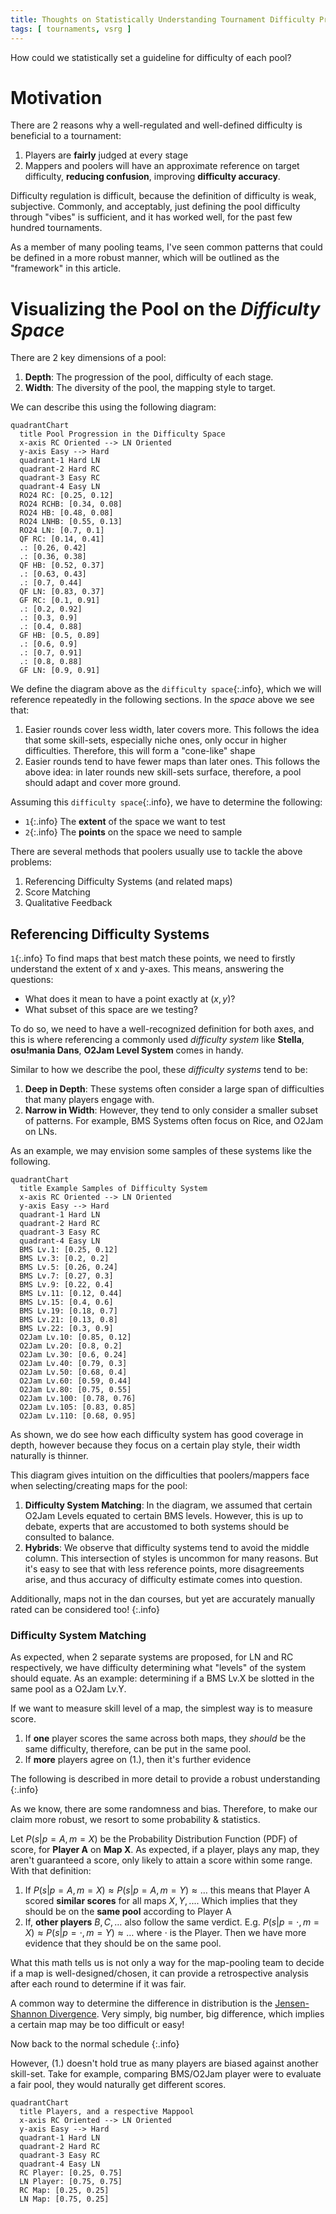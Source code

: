```yaml
---
title: Thoughts on Statistically Understanding Tournament Difficulty Progression
tags: [ tournaments, vsrg ]
---
```


How could we statistically set a guideline for difficulty of each pool?

<!--more-->

# Motivation

There are 2 reasons why a well-regulated and well-defined difficulty is
beneficial to a tournament:

1. Players are **fairly** judged at every stage
2. Mappers and poolers will have an approximate reference on target difficulty,
   **reducing confusion**, improving **difficulty accuracy**.

Difficulty regulation is difficult, because the definition of difficulty is
weak, subjective. Commonly, and acceptably, just defining the pool difficulty
through "vibes" is sufficient, and it has worked well, for the past few
hundred tournaments.

As a member of many pooling teams, I've seen common patterns that could be
defined in a more robust manner, which will be outlined as the "framework" in
this article.

# Visualizing the Pool on the _Difficulty Space_

There are 2 key dimensions of a pool:

1. **Depth**: The progression of the pool, difficulty of each stage.
2. **Width**: The diversity of the pool, the mapping style to target.

We can describe this using the following diagram:

```mermaid
quadrantChart
  title Pool Progression in the Difficulty Space
  x-axis RC Oriented --> LN Oriented
  y-axis Easy --> Hard
  quadrant-1 Hard LN
  quadrant-2 Hard RC
  quadrant-3 Easy RC
  quadrant-4 Easy LN
  RO24 RC: [0.25, 0.12]
  RO24 RCHB: [0.34, 0.08]
  RO24 HB: [0.48, 0.08]
  RO24 LNHB: [0.55, 0.13]
  RO24 LN: [0.7, 0.1]
  QF RC: [0.14, 0.41]
  .: [0.26, 0.42]
  .: [0.36, 0.38]
  QF HB: [0.52, 0.37]
  .: [0.63, 0.43]
  .: [0.7, 0.44]
  QF LN: [0.83, 0.37]
  GF RC: [0.1, 0.91]
  .: [0.2, 0.92]
  .: [0.3, 0.9]
  .: [0.4, 0.88]
  GF HB: [0.5, 0.89]
  .: [0.6, 0.9]
  .: [0.7, 0.91]
  .: [0.8, 0.88]
  GF LN: [0.9, 0.91]
```

We define the diagram above as the `difficulty space`{:.info}, which we will
reference repeatedly in the following sections. In the _space_ above we see
that:

1. Easier rounds cover less width, later covers more. This follows the
   idea that some skill-sets, especially niche ones, only occur in higher
   difficulties. Therefore, this will form a "cone-like" shape
2. Easier rounds tend to have fewer maps than later ones. This follows the above
   idea: in later rounds new skill-sets surface, therefore, a pool should adapt
   and cover more ground.

Assuming this `difficulty space`{:.info}, we have to determine the following:

- `1`{:.info} The **extent** of the space we want to test
- `2`{:.info} The **points** on the space we need to sample

There are several methods that poolers usually use to tackle the above problems:

1. Referencing Difficulty Systems (and related maps)
2. Score Matching
3. Qualitative Feedback

## Referencing Difficulty Systems

`1`{:.info} To find maps that best match these points, we need to firstly
understand the extent of x and y-axes. This means, answering the questions:

- What does it mean to have a point exactly at $(x, y)$?
- What subset of this space are we testing?

To do so, we need to have a well-recognized
definition for both axes, and this is where referencing a commonly used
*difficulty system* like **Stella**, **osu!mania Dans**, **O2Jam Level System**
comes in handy.

Similar to how we describe the pool, these *difficulty systems* tend to be:

1. **Deep in Depth**: These systems often consider a large span of difficulties
   that many players engage with.
2. **Narrow in Width**: However, they tend to only consider a smaller subset
   of patterns. For example, BMS Systems often focus on Rice, and O2Jam on LNs.

As an example, we may envision some samples of these systems like the following.

```mermaid
quadrantChart
  title Example Samples of Difficulty System
  x-axis RC Oriented --> LN Oriented
  y-axis Easy --> Hard
  quadrant-1 Hard LN
  quadrant-2 Hard RC
  quadrant-3 Easy RC
  quadrant-4 Easy LN
  BMS Lv.1: [0.25, 0.12]
  BMS Lv.3: [0.2, 0.2]
  BMS Lv.5: [0.26, 0.24]
  BMS Lv.7: [0.27, 0.3]
  BMS Lv.9: [0.22, 0.4]
  BMS Lv.11: [0.12, 0.44]
  BMS Lv.15: [0.4, 0.6]
  BMS Lv.19: [0.18, 0.7]
  BMS Lv.21: [0.13, 0.8]
  BMS Lv.22: [0.3, 0.9]
  O2Jam Lv.10: [0.85, 0.12]
  O2Jam Lv.20: [0.8, 0.2]
  O2Jam Lv.30: [0.6, 0.24]
  O2Jam Lv.40: [0.79, 0.3]
  O2Jam Lv.50: [0.68, 0.4]
  O2Jam Lv.60: [0.59, 0.44]
  O2Jam Lv.80: [0.75, 0.55]
  O2Jam Lv.100: [0.78, 0.76]
  O2Jam Lv.105: [0.83, 0.85]
  O2Jam Lv.110: [0.68, 0.95]
```

As shown, we do see how each difficulty system has good coverage in depth,
however because they focus on a certain play style, their width naturally is
thinner.

This diagram gives intuition on the difficulties that poolers/mappers face when
selecting/creating maps for the pool:

1. **Difficulty System Matching**:
   In the diagram, we assumed that certain O2Jam Levels equated to certain BMS
   levels. However, this is up to debate, experts that are accustomed to
   both systems should be consulted to balance.
2. **Hybrids**:
   We observe that difficulty systems tend to avoid the middle column. This
   intersection of styles is uncommon for many reasons.
   But it's easy to see that with less reference points, more
   disagreements arise, and thus accuracy of difficulty estimate comes into
   question.

Additionally, maps not in the dan courses, but yet are accurately manually rated
can be considered too!
{:.info}

### Difficulty System Matching

As expected, when 2 separate systems are proposed, for LN and RC respectively,
we have difficulty determining what "levels" of the system should equate.
As an example: determining if a BMS Lv.X be slotted in the same pool as a
O2Jam Lv.Y.

If we want to measure skill level of a map, the simplest way is to measure
score.

1. If **one** player scores the same across both maps, they *should* be the same
   difficulty, therefore, can be put in the same pool.
2. If **more** players agree on (1.), then it's further evidence

The following is described in more detail to provide a robust understanding
{:.info}

As we know, there are some randomness and bias. Therefore, to make our claim
more robust, we resort to some probability & statistics.

Let $P(s|p=A,m=X)$ be the Probability Distribution Function (PDF) of score, for
**Player A** on **Map X**. As expected, if a player, plays any map, they aren't
guaranteed a score, only likely to attain a score within some range.
With that definition:

1. If $P(s|p=A,m=X)\approx P(s|p=A,m=Y) \approx \dots$ this means that Player A
   scored **similar scores** for all maps $X, Y, ...$. Which implies that they
   should be on the **same pool** according to Player A
2. If, **other players** $B, C, \dots$ also follow the same verdict. E.g.
   $P(s|p=\cdot,m=X)\approx P(s|p=\cdot,m=Y) \approx \dots$ where $\cdot$ is the
   Player. Then we have more evidence that they should be on the same pool.

What this math tells us is not only a way for the map-pooling team to decide
if a map is well-designed/chosen, it can provide a retrospective analysis after
each round to determine if it was fair.

A common way to determine the difference in distribution is the
[Jensen-Shannon Divergence](https://en.wikipedia.org/wiki/Jensen%E2%80%93Shannon_divergence).
Very simply, big number, big difference, which implies a certain map may be too
difficult or easy!

Now back to the normal schedule
{:.info}

However, (1.) doesn't hold true as many players are biased against another
skill-set. Take for example, comparing BMS/O2Jam player were to evaluate a fair
pool, they would naturally get different scores.

```mermaid
quadrantChart
  title Players, and a respective Mappool
  x-axis RC Oriented --> LN Oriented
  y-axis Easy --> Hard
  quadrant-1 Hard LN
  quadrant-2 Hard RC
  quadrant-3 Easy RC
  quadrant-4 Easy LN
  RC Player: [0.25, 0.75]
  LN Player: [0.75, 0.75]
  RC Map: [0.25, 0.25]
  LN Map: [0.75, 0.25]
```


